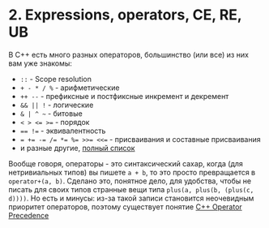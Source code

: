 # 2. Expressions, operators, CE, RE, UB

В С++ есть много разных операторов, большинство (или все) из них вам уже знакомы:

* `::` - Scope resolution
* `+ - * / %` - арифметические
* `++ --` - префиксные и постфиксные инкремент и декремент
* `&& || !` - логические
* `& | ^ ~` - битовые
* `< > <= >=` - порядок
* `== !=` - эквивалентность
* `= += -= /= *= %= >>= <<=` - присваивания и составные присваивания
* и разные другие, [полный список](https://en.cppreference.com/w/cpp/language/operator_precedence)

Вообще говоря, операторы - это синтаксический сахар, когда (для нетривиальных типов) вы пишете `a + b`, то это просто превращается в `operator+(a, b)`. Сделано это, понятное дело, для удобства, чтобы не писать для своих типов странные вещи типа `plus(a, plus(b, (plus(c, d))))`.
Но есть и минусы: из-за такой записи становится неочевидным приоритет операторов, поэтому существует понятие [C++ Operator Precedence](https://en.cppreference.com/w/cpp/language/operator_precedence)



